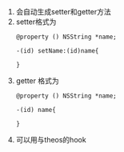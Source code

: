 1. 会自动生成setter和getter方法
2. setter格式为
    ```
    @property () NSString *name;

    -(id) setName:(id)name{

    }
    ```
3. getter 格式为
    ```
    @property () NSString *name;

    -(id) name{

    }
    ```
4. 可以用与theos的hook
